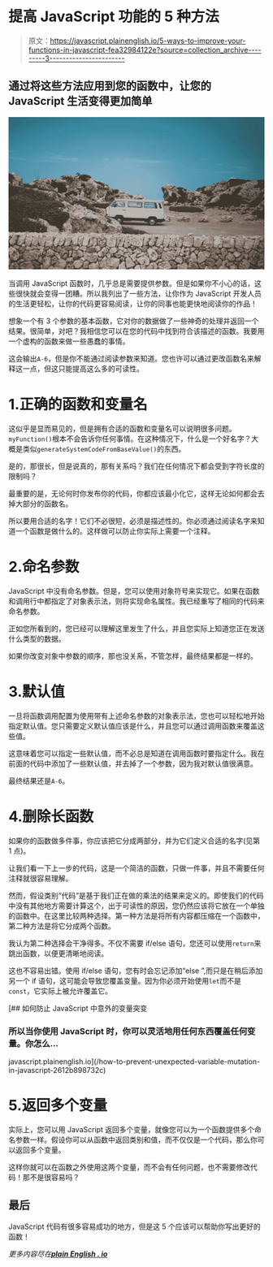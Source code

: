# 提高 JavaScript 功能的 5 种方法

> 原文：<https://javascript.plainenglish.io/5-ways-to-improve-your-functions-in-javascript-fea32984122e?source=collection_archive---------3----------------------->

## 通过将这些方法应用到您的函数中，让您的 JavaScript 生活变得更加简单

![](img/87ca9b0e776de329c0e84e52a8e4a1cc.png)

当调用 JavaScript 函数时，几乎总是需要提供参数。但是如果你不小心的话，这些很快就会变得一团糟。所以我列出了一些方法，让你作为 JavaScript 开发人员的生活更轻松，让你的代码更容易阅读，让你的同事也能更快地阅读你的作品！

想象一个有 3 个参数的基本函数，它对你的数据做了一些神奇的处理并返回一个结果。很简单，对吧？我相信您可以在您的代码中找到符合该描述的函数。我要用一个虚构的函数来做一些愚蠢的事情。

这会输出`A-6`，但是你不能通过阅读参数来知道。您也许可以通过更改函数名来解释这一点，但这只能提高这么多的可读性。

# 1.正确的函数和变量名

这似乎是显而易见的，但是拥有合适的函数和变量名可以说明很多问题。`myFunction()`根本不会告诉你任何事情。在这种情况下，什么是一个好名字？大概是类似`generateSystemCodeFromBaseValue()`的东西。

是的，那很长，但是说真的，那有关系吗？我们在任何情况下都会受到字符长度的限制吗？

最重要的是，无论何时你发布你的代码，你都应该最小化它，这样无论如何都会去掉大部分的函数名。

所以要用合适的名字！它们不必很短，必须是描述性的。你必须通过阅读名字来知道一个函数是做什么的。这样做可以防止你实际上需要一个注释。

# 2.命名参数

JavaScript 中没有命名参数。但是，您可以使用对象符号来实现它。如果在函数和调用行中都指定了对象表示法，则将实现命名属性。我已经重写了相同的代码来命名参数。

正如您所看到的，您已经可以理解这里发生了什么，并且您实际上知道您正在发送什么类型的数据。

如果你改变对象中参数的顺序，那也没关系，不管怎样，最终结果都是一样的。

# 3.默认值

一旦将函数调用配置为使用带有上述命名参数的对象表示法，您也可以轻松地开始指定默认值。您只需要定义默认值应该是什么，并且您可以通过调用函数来覆盖这些值。

这意味着您可以指定一些默认值，而不必总是知道在调用函数时要指定什么。我在前面的代码中添加了一些默认值，并去掉了一个参数，因为我对默认值很满意。

最终结果还是`A-6`。

# 4.删除长函数

如果你的函数做多件事，你应该把它分成两部分，并为它们定义合适的名字(见第 1 点)。

让我们看一下上一步的代码，这是一个简洁的函数，只做一件事，并且不需要任何注释就很容易理解。

然而，假设类别“代码”是基于我们正在做的乘法的结果来定义的。即使我们的代码中没有其他地方需要计算这个，出于可读性的原因，您仍然应该将它放在一个单独的函数中。在这里比较两种选择。第一种方法是将所有内容都压缩在一个函数中，第二种方法是将它分成两个函数。

我认为第二种选择会干净得多。不仅不需要 if/else 语句，您还可以使用`return`来跳出函数，以便更清晰地阅读。

这也不容易出错。使用 if/else 语句，您有时会忘记添加“else ”,而只是在稍后添加另一个 if 语句，这可能会导致您覆盖变量。因为你必须开始使用`let`而不是`const`，它实际上被允许覆盖它。

[](/how-to-prevent-unexpected-variable-mutation-in-javascript-2612b898732c) [## 如何防止 JavaScript 中意外的变量突变

### 所以当你使用 JavaScript 时，你可以灵活地用任何东西覆盖任何变量。你怎么…

javascript.plainenglish.io](/how-to-prevent-unexpected-variable-mutation-in-javascript-2612b898732c) 

# 5.返回多个变量

实际上，您可以用 JavaScript 返回多个变量，就像您可以为一个函数提供多个命名参数一样。假设你可以从函数中返回类别和值，而不仅仅是一个代码，那么你可以返回多个变量。

这样你就可以在函数之外使用这两个变量，而不会有任何问题，也不需要修改代码！那不是很容易吗？

## 最后

JavaScript 代码有很多容易成功的地方，但是这 5 个应该可以帮助你写出更好的函数！

*更多内容尽在*[***plain English . io***](https://plainenglish.io/)